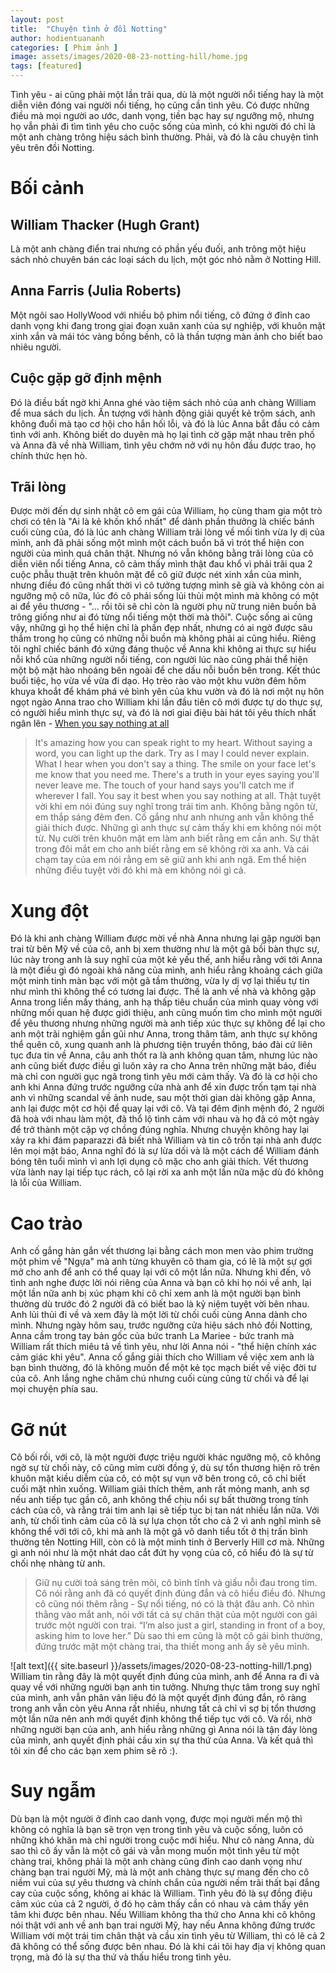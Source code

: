 ```yaml
---
layout: post
title:  "Chuyện tình ở đồi Notting"
author: hodientuananh
categories: [ Phim ảnh ]
image: assets/images/2020-08-23-notting-hill/home.jpg
tags: [featured]
---
```

Tình yêu - ai cũng phải một lần trãi qua, dù là một người nổi tiếng hay là một diễn viên đóng vai người nổi tiếng,
họ cũng cần tình yêu. Có được những điều mà mọi người ao ước, danh vọng, tiền bạc hay sự ngưỡng mộ, nhưng họ vẫn phải đi 
tìm tình yêu cho cuộc sống của mình, có khi người đó chỉ là một anh chàng trông hiệu sách bình thường. Phải, và đó là 
câu chuyện tình yêu trên đồi Notting.
# Bối cảnh
## William Thacker (Hugh Grant) 
Là một anh chàng điển trai nhưng có phần yếu đuối, anh trông một hiệu sách nhỏ chuyên bán các 
loại sách du lịch, một góc nhỏ nằm ở Notting Hill.
## Anna Farris (Julia Roberts)
Một ngôi sao HollyWood với nhiều bộ phim nổi tiếng, cô đứng ở đỉnh cao danh vọng khi đang trong giai đoạn xuân xanh của sự nghiệp,
 với khuôn mặt xinh xắn và mái tóc vàng bồng bềnh, cô là thần tượng màn ảnh cho biết bao nhiêu người. 
## Cuộc gặp gỡ định mệnh
Đó là điều bất ngờ khi Anna ghé vào tiệm sách nhỏ của anh chàng William để mua sách du lịch. Ấn tượng với hành động giải quyết 
kẻ trộm sách, anh không đuổi mà tạo cơ hội cho hắn hối lỗi, và đó là lúc Anna bắt đầu có cảm tình với anh.
Không biết do duyên mà họ lại tình cờ gặp mặt nhau trên phố và Anna đã về nhà William, tình yêu chớm nở với nụ hôn đầu được trao,
họ chính thức hẹn hò.
## Trãi lòng
Được mời đến dự sinh nhật cô em gái của William, họ cùng tham gia một trò chơi có tên là "Ai là kẻ khốn khổ nhất" để dành phần 
thưởng là chiếc bánh cuối cùng của, đó là lúc anh chàng William trãi lòng về mối tình vừa ly dị của mình, anh đã phải sống 
một mình một cách buồn bã vì trót thể hiện con người của mình quá chân thật. Nhưng nó vẫn không bằng trãi lòng của cô diễn viên 
nổi tiếng Anna, cô cảm thấy mình thật đau khổ vì phải trãi qua 2 cuộc phẫu thuật trên khuôn mặt để cô giữ được nét xinh xắn của mình, 
nhưng điều đó cũng nhất thời vì cô tưởng tượng mình sẽ già và không còn ai ngưỡng mộ cô nữa, lúc đó cô phải sống lủi thủi một 
mình mà không có một ai để yêu thương - "… rồi tôi sẽ chỉ còn là người phụ nữ trung niên buồn bã trông giống như ai đó từng nổi 
tiếng một thời mà thôi". Cuộc sống ai cũng vậy, những gì họ thể hiện chỉ là phần đẹp nhất, nhưng có ai ngờ được 
sâu thẳm trong họ cũng có những nỗi buồn mà không phải ai cũng hiểu. Riêng tôi nghĩ chiếc bánh đó xứng đáng thuộc về Anna khi 
không ai thực sự hiểu nỗi khổ của những người nổi tiếng, con người lúc nào cũng phải thể hiện một bộ mặt hào nhoáng bên ngoài để 
che dấu nỗi buồn bên trong.
Kết thúc buổi tiệc, họ vừa về vừa đi dạo. Họ trèo rào vào một khu vườn đêm hôm khuya khoắt để khám phá vẻ bình yên của khu vườn 
và đó là nơi một nụ hôn ngọt ngào Anna trao cho William khi lần đầu tiên cô mới được tự do thực sự, có người hiểu mình thực sự,
và đó là nơi giai điệu bài hát tôi yêu thích nhất ngân lên - [When you say nothing at all](https://open.spotify.com/track/0gcjc7Vt5xtcfmJgf6g2IO?si=kXHSolfXR8OvxF_bTD0now)
>It's amazing how you can speak right to my heart.
Without saying a word, you can light up the dark.
Try as I may I could never explain.
What I hear when you don't say a thing.
The smile on your face let's me know that you need me.
There's a truth in your eyes saying you'll never leave me.
The touch of your hand says you'll catch me if wherever I fall.
You say it best when you say nothing at all.
>Thật tuyệt vời khi em nói đúng suy nghĩ trong trái tim anh.
Không bằng ngôn từ, em thắp sáng đêm đen.
Cố gắng như anh nhưng anh vẫn không thể giải thích được.
Những gì anh thực sự cảm thấy khi em không nói một từ.
Nụ cười trên khuôn mặt em làm anh biết rằng em cần anh.
Sự thật trong đôi mắt em cho anh biết rằng em sẽ không rời xa anh.
Và cái chạm tay của em nói rằng em sẽ giữ anh khi anh ngã.
Em thể hiện những điều tuyệt vời đó khi mà em không nói gì cả.

# Xung đột
Đó là khi anh chàng William được mời về nhà Anna nhưng lại gặp người bạn trai từ bên Mỹ về của cô, anh bị xem thường như là một 
gã bồi bàn thực sự, lúc này trong anh là suy nghĩ của một kẻ yếu thế, anh hiểu rằng với tới Anna là một điều gì đó ngoài 
khả năng của mình, anh hiểu rằng khoảng cách giữa một minh tinh màn bạc với một gã tầm thường, vừa ly dị vợ lại thiếu tự tin như 
mình thì không thể có tương lai được. Thế là anh về nhà và không gặp Anna trong liền mấy tháng, anh hạ thấp tiêu chuẩn của mình 
quay vòng với những mối quan hệ được giới thiệu, anh cũng muốn tìm cho mình một người để yêu thương nhưng những người mà anh tiếp xúc 
thực sự không để lại cho anh một trãi nghiệm gần gũi như Anna, trong thâm tâm, anh thực sự không thể quên cô, xung quanh anh 
là phương tiện truyền thông, báo đài cứ liên tục đưa tin về Anna, câu anh thốt ra là anh không quan tâm, nhưng lúc nào anh cũng 
biết được điều gì luôn xảy ra cho Anna trên những mặt báo, điều mà chỉ con người gục ngã trong tình yêu mới cảm thấy.
Và đó là cơ hội cho anh khi Anna đứng trước ngưỡng cửa nhà anh để xin được trốn tạm tại nhà anh vì những scandal về ảnh nude, sau một thời 
gian dài không gặp Anna, anh lại được một cơ hội để quay lại với cô. Và tại đêm định mệnh đó, 2 người đã hoà với nhau làm một, 
đã thổ lộ tình cảm với nhau và họ đã có một ngày để trở thành một cặp vợ chồng đúng nghĩa. Nhưng chuyện không hay lại xảy ra 
khi đám paparazzi đã biết nhà William và tin cô trốn tại nhà anh được lên mọi mặt báo, Anna nghĩ đó là sự lừa dối và là một cách 
để William đánh bóng tên tuổi mình vì anh lợi dụng cô mặc cho anh giải thích. Vết thương vừa lành nay lại tiếp tục rách, cô lại rời xa 
anh một lần nữa mặc dù đó không là lỗi của William.
# Cao trào
Anh cố gắng hàn gắn vết thương lại bằng cách mon men vào phim trường một phim về "Ngựa" mà anh từng khuyên cô tham gia, có 
lẽ là một sự gợi mở cho anh để anh có thể quay lại với cô một lần nữa. Nhưng khi đến, vô tình anh nghe được lời nói riêng của Anna và bạn 
cô khi họ nói về anh, lại một lần nữa anh bị xúc phạm khi cô chỉ xem anh là một người bạn bình thường dù trước đó 2 người đã 
có biết bao là kỷ niệm tuyệt vời bên nhau. Anh lủi thủi đi về và xem đây là một lời từ chối cuối cùng Anna dành cho mình.
Nhưng ngày hôm sau, trước ngưỡng cửa hiệu sách nhỏ đồi Notting, Anna cầm trong tay bản gốc của bức tranh La Mariee - bức tranh 
mà William rất thích miêu tả về tình yêu, như lời Anna nói - "thể hiện chính xác cảm giác khi yêu". Anna cố gắng giải thích 
cho William về việc xem anh là bạn bình thường, đó là không muốn để một kẻ tọc mạch biết về việc đời tư của cô. Anh lắng nghe 
chăm chú nhưng cuối cùng cũng từ chối và để lại mọi chuyện phía sau.
# Gỡ nút
Cô bối rối, với cô, là một người được triệu người khác ngưỡng mộ, cô không ngờ sự từ chối này, cô cũng mỉm cười đồng ý, dù sự tổn 
thương hiện rõ trên khuôn mặt kiều diễm của cô, có một sự vụn vỡ bên trong cô, cô chỉ biết cuối mặt nhìn xuống. William giải thích thêm,
 anh rất mỏng manh, anh sợ nếu anh tiếp tục gần cô, anh không thể chịu nổi sự bất thường trong tính cách của cô, và rằng trái 
 tim anh lại sẽ tiếp tục bị tan nát nhiều lần nữa. Với anh, từ chối tình cảm của cô là sự lựa chọn tốt cho cả 2 vì anh nghĩ mình 
 sẽ không thể với tới cô, khi mà anh là một gã vô danh tiểu tốt ở thị trấn bình thường tên Notting Hill, còn cô là một minh tinh 
 ở Berverly Hill cơ mà. Những gì anh nói như là một nhát dao cắt đứt hy vọng của cô, cô hiểu đó là sự từ chối nhẹ nhàng từ anh. 
 > Giữ nụ cười toả sáng trên môi, cô bình tĩnh và giấu nỗi đau trong tim. Cô nói rằng anh đã có quyết định đúng đắn và cô hiểu 
điều đó. Nhưng cô cũng nói thêm rằng - Sự nổi tiếng, nó có là thật đâu anh. Cô nhìn thằng vào mắt anh, nói với tất cả sự chân thật 
của một người con gái trước một người con trai.
>“I’m also just a girl, standing in front of a boy, asking him to love her.”
> Dù sao thì em cũng là một cô gái bình thường, đứng trước mặt một chàng trai, tha thiết mong anh ấy sẽ yêu mình.

![alt text]({{ site.baseurl }}/assets/images/2020-08-23-notting-hill/1.png)
William tin rằng đây là một quyết định đúng của mình, anh để Anna ra đi và quay về với những người bạn anh tin tưởng. Nhưng thực tâm 
trong suy nghĩ của mình, anh vẫn phân vân liệu đó là một quyết định đúng đắn, rõ ràng trong anh vẫn còn yêu Anna rất nhiều, 
nhưng tất cả chỉ vì sợ bị tổn thương một lần nữa nên anh mới quyết định không thể tiếp tục với cô. Và rồi, nhờ những người bạn 
của anh, anh hiểu rằng những gì Anna nói là tận đáy lòng của mình, anh quyết định phải cầu xin sự tha thứ của Anna.
Và kết quả thì tôi xin để cho các bạn xem phim sẽ rõ :).
# Suy ngẫm
Dù bạn là một người ở đỉnh cao danh vọng, được mọi người mến mộ thì không có nghĩa là bạn sẽ trọn vẹn trong tình yêu và cuộc 
sống, luôn có những khó khăn mà chỉ người trong cuộc mới hiểu. Như cô nàng Anna, dù sao thì cô ấy vẫn là một cô gái và vẫn 
mong muốn một tình yêu từ một chàng trai, không phải là một anh chàng cũng đỉnh cao danh vọng như chàng bạn trai người Mỹ, mà 
là một anh chàng thực sự mang đến cho cô niềm vui của sự yêu thương và chính chắn của người nếm trãi thất bại đắng cay của cuộc 
sống, không ai khác là William. Tình yêu đó là sự đồng điệu cảm xúc của cả 2 người, ở đó họ cảm thấy cần có nhau và cảm thấy yên tâm 
khi được bên nhau. Nếu William không tha thứ cho Anna khi cô không nói thật với anh về anh bạn trai người Mỹ, hay nếu Anna không đứng trước 
William với một trái tim chân thật và cầu xin tình yêu từ William, thì có lẽ cả 2 đã không có thể sống được bên nhau. Đó là khi cái tôi 
hay địa vị không quan trọng, mà đó là sự tha thứ và thấu hiểu trong tình yêu.